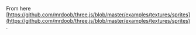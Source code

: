 From here [https://github.com/mrdoob/three.js/blob/master/examples/textures/sprites](https://github.com/mrdoob/three.js/blob/master/examples/textures/sprites).